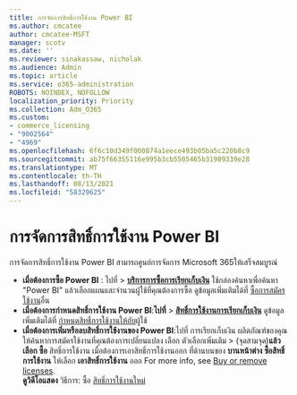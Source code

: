 ```yaml
---
title: การจัดการสิทธิ์การใช้งาน Power BI
ms.author: cmcatee
author: cmcatee-MSFT
manager: scotv
ms.date: ''
ms.reviewer: sinakassaw, nicholak
ms.audience: Admin
ms.topic: article
ms.service: o365-administration
ROBOTS: NOINDEX, NOFOLLOW
localization_priority: Priority
ms.collection: Adm_O365
ms.custom:
- commerce_licensing
- "9002564"
- "4969"
ms.openlocfilehash: 6f6c10d349f000874a1eece493b05ba5c220b8c9
ms.sourcegitcommit: ab75f66355116e995b3cb5505465b31989339e28
ms.translationtype: MT
ms.contentlocale: th-TH
ms.lasthandoff: 08/13/2021
ms.locfileid: "58329625"
---
```

# <a name="power-bi-license-management"></a>การจัดการสิทธิ์การใช้งาน Power BI

การจัดการสิทธิ์การใช้งาน Power BI สามารถศูนย์การจัดการ Microsoft 365ให้เสร็จสมบูรณ์

- **เมื่อต้องการซื้อ Power BI**  : ไปที่ \> **[บริการการซื้อการเรียกเก็บเงิน](https://go.microsoft.com/fwlink/p/?linkid=868433)** ใช้กล่องค้นหาเพื่อค้นหา "Power BI" แล้วเลือกแผนและจํานวนผู้ใช้ที่คุณต้องการซื้อ ดูข้อมูลเพิ่มเติมได้ที่ [ซื้อการสมัครใช้งาน](https://docs.microsoft.com/microsoft-365/commerce/try-or-buy-microsoft-365#buy-a-different-subscription)อื่น
- **เมื่อต้องการกําหนดสิทธิ์การใช้งาน Power BI**:**ไปที่**  >  **[สิทธิ์การใช้งานการเรียกเก็บเงิน](https://go.microsoft.com/fwlink/p/?linkid=842264)** ดูข้อมูลเพิ่มเติมได้ที่ [กําหนดสิทธิ์การใช้งานให้กับ](https://docs.microsoft.com/microsoft-365/admin/manage/assign-licenses-to-users)ผู้ใช้
- **เมื่อต้องการเพิ่มหรือลบสิทธิ์การใช้งานของ Power BI**:ไปที่ การเรียกเก็บเงิน ผลิตภัณฑ์ของคุณ ให้ค้นหาการสมัครใช้งานที่คุณต้องการเปลี่ยนแปลง เลือก ตัวเลือกเพิ่มเติม  >  **[](https://go.microsoft.com/fwlink/p/?linkid=842054)**(จุดสามจุด)**แล้วเลือก ซื้อ** สิทธิ์การใช้งาน เมื่อต้องการเอาสิทธิ์การใช้งานออก ที่ด้านบนของ **บานหน้าต่าง ซื้อสิทธิ์การใช้งาน** ให้เลือก **เอาสิทธิ์การใช้งาน** ออก For more info, see [Buy or remove licenses](https://docs.microsoft.com/microsoft-365/commerce/licenses/buy-licenses).\
**ดูวิดีโอแสดง** วิธีการ: ซื้อ [สิทธิ์การใช้งานใหม่](https://go.microsoft.com/fwlink/p/?linkid=2154857)